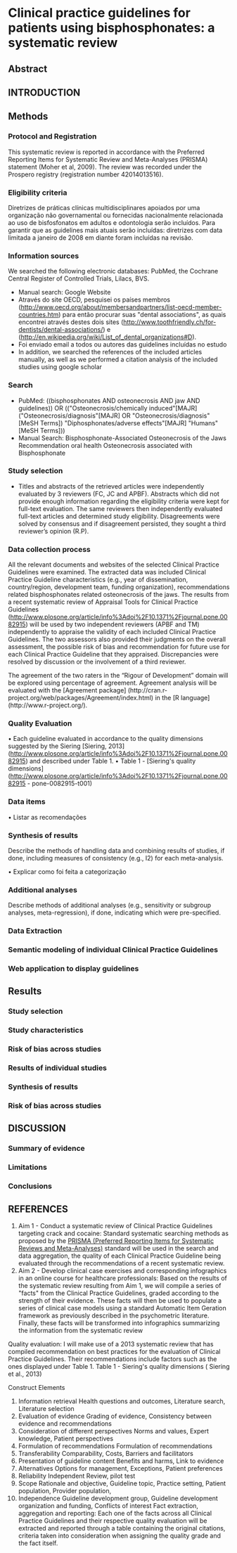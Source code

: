 # **Clinical practice guidelines for patients using bisphosphonates: a systematic review**

## Abstract

## INTRODUCTION

<!-- ricardo will write skeleton -->

## Methods

<!-- Ana will write bullets for each section -->

### Protocol and Registration
This systematic review is reported in accordance with the Preferred Reporting Items for Systematic Review and Meta-Analyses (PRISMA) statement (Moher et al, 2009). The review was recorded under the Prospero registry (registration number 42014013516).

### Eligibility criteria
Diretrizes de práticas clínicas  multidisciplinares apoiados por uma organização não governamental ou fornecidas nacionalmente relacionada ao uso de bisfosfonatos em adultos e odontologia serão incluídos. Para garantir que as guidelines mais atuais serão incluídas: diretrizes com data limitada a janeiro de 2008 em diante foram incluídas na revisão. 

### Information sources
We searched the following electronic databases: PubMed, the Cochrane Central Register of Controlled Trials, Lilacs, BVS.
- Manual search: Google Website
- Através do site OECD, pesquisei os países membros (http://www.oecd.org/about/membersandpartners/list-oecd-member-countries.htm) para então procurar suas "dental associations", as quais encontrei através destes dois sites (http://www.toothfriendly.ch/for-dentists/dental-associations/) e (http://en.wikipedia.org/wiki/List_of_dental_organizations#D).
- Foi enviado email a todos ou autores das guidelines incluídas no estudo 
- In addition, we searched the references of the included articles manually, as well as we performed a citation analysis of the included studies using google scholar

### Search
- PubMed: ((bisphosphonates AND osteonecrosis AND jaw AND guidelines)) OR (("Osteonecrosis/chemically induced"[MAJR] ("Osteonecrosis/diagnosis"[MAJR] OR "Osteonecrosis/diagnosis"[MeSH Terms]) "Diphosphonates/adverse effects"[MAJR] "Humans"[MeSH Terms]))  
- Manual Search: Bisphosphonate-Associated Osteonecrosis of the Jaws Recommendation oral health 
Osteonecrosis associated with Bisphosphonate

### Study selection
- Titles and abstracts of the retrieved articles were independently evaluated by 3 reviewers (FC, JC and APBF). Abstracts which did not provide enough information regarding the eligibility criteria were kept for full-text evaluation. The same reviewers then independently evaluated full-text articles and determined study eligibility. Disagreements were solved by consensus and if disagreement persisted, they sought a third reviewer’s opinion (R.P).

### Data collection process 

All the relevant documents and websites of the selected Clinical Practice Guidelines were examined. The extracted data was included Clinical Practice Guideline characteristics (e.g., year of dissemination, country/region, development team, funding organization), recommendations related bisphosphonates related osteonecrosis of the jaws. The results from a recent systematic review of Appraisal Tools for Clinical Practice Guidelines (http://www.plosone.org/article/info%3Adoi%2F10.1371%2Fjournal.pone.0082915) will be used by two independent reviewers (APBF and TM) independently to appraise the validity of each included Clinical Practice Guidelines. The two assessors also provided their judgments on the overall assessment, the possible risk of bias and recommendation for future use for each Clinical Practice Guideline that they appraised. Discrepancies were resolved by discussion or the involvement of a third reviewer. 
<!-- Essa parte não sei se entra. -->The agreement of the two raters in the “Rigour of Development” domain will be explored using percentage of agreement. Agreement analysis will be evaluated with the [Agreement package] (http://cran.r-project.org/web/packages/Agreement/index.html) in the [R language](http://www.r-project.org/).

### Quality Evaluation

•	Each guideline evaluated in accordance to the quality dimensions suggested by the Siering [Siering, 2013] (http://www.plosone.org/article/info%3Adoi%2F10.1371%2Fjournal.pone.0082915) and described under Table 1. 
•	Table 1 - [Siering's quality dimensions] (http://www.plosone.org/article/info%3Adoi%2F10.1371%2Fjournal.pone.0082915 - pone-0082915-t001)

### Data items 

•	Listar as recomendações

### Synthesis of results
Describe the methods of handling data and combining results of studies, if done, including measures of consistency (e.g., I2) for each meta-analysis.

•	Explicar como foi feita a categorização


### Additional analyses
Describe methods of additional analyses (e.g., sensitivity or subgroup analyses, meta-regression), if done, indicating which were pre-specified.

### Data Extraction 

### Semantic modeling of individual Clinical Practice Guidelines

### Web application to display guidelines



## Results


### Study selection
### Study characteristics
### Risk of bias across studies 
### Results of individual studies 
### Synthesis of results 
### Risk of bias across studies 

## DISCUSSION

<!-- Ricardo will write skeleton -->

### Summary of evidence 
### Limitations 
### Conclusions 

## REFERENCES




1. Aim 1 - Conduct a systematic review of Clinical Practice Guidelines targeting crack and cocaine: Standard systematic searching methods as proposed by the [PRISMA (Preferred Reporting Items for Systematic Reviews and Meta-Analyses)]() standard will be used in the search and data aggregation, the quality of each Clinical Practice Guideline being evaluated through the recommendations of a recent systematic review.
2. Aim 2 - Develop clinical case exercises and corresponding infographics in an online course for healthcare professionals: Based on the results of the systematic review resulting from Aim 1, we will compile a series of "facts" from the Clinical Practice Guidelines, graded according to the strength of their evidence. These facts will then be used to populate a series of clinical case models using a standard Automatic Item Geration framework as previously described in the psychometric literature. Finally, these facts will be transformed into infographics summarizing the information from the systematic review

Quality evaluation: I will make use of a 2013 systematic review that has compiled recommendation on best practices for the evaluation of Clinical Practice Guidelines. Their recommendations include factors such as the ones displayed under Table 1.
Table 1 - Siering's quality dimensions (  Siering et al., 2013) 

Construct	Elements
1. Information retrieval	Health questions and outcomes, Literature search, Literature selection
2. Evaluation of evidence	Grading of evidence, Consistency between evidence and recommendations
3. Consideration of different perspectives	Norms and values, Expert knowledge, Patient perspectives
4. Formulation of recommendations	Formulation of recommendations
5. Transferability	Comparability, Costs, Barriers and facilitators
6. Presentation of guideline content	Benefits and harms, Link to evidence
7. Alternatives	Options for management, Exceptions, Patient preferences
8. Reliability	Independent Review, pilot test
9. Scope	Rationale and objective, Guideline topic, Practice setting, Patient population,  Provider population, 
10. Independence	Guideline development group, Guideline development organization and funding, Conflicts of interest
Fact extraction, aggregation and reporting: Each one of the facts across all Clinical Practice Guidelines and their respective quality evaluation will be extracted and reported through a table containing the original citations, criteria taken into consideration when assigning the quality grade and the fact itself.






